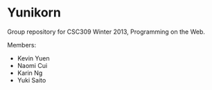 Yunikorn
========

Group repository for CSC309 Winter 2013, Programming on the Web.

Members:
* Kevin Yuen
* Naomi Cui
* Karin Ng
* Yuki Saito
